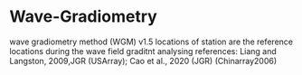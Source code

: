 # Wave-Gradiometry
wave gradiometry method (WGM) v1.5
locations of station are the reference locations during the  wave field graditnt analysing
references: Liang and Langston, 2009,JGR (USArray); Cao et al., 2020 (JGR) (Chinarray2006)
